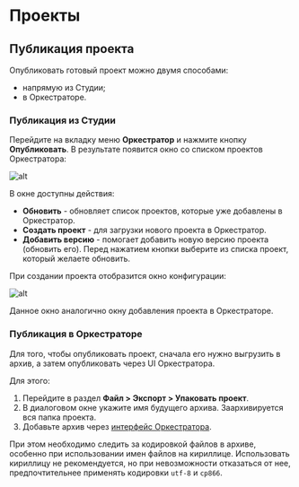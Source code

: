 # Проекты

## Публикация проекта

Опубликовать готовый проект можно двумя способами:
* напрямую из Студии;
* в Оркестраторе.

### Публикация из Студии

Перейдите на вкладку меню **Оркестратор** и нажмите кнопку **Опубликовать**. В результате появится окно со списком проектов Оркестратора:

![alt](../../resources/Projects_ListToPublishInOrch.png)

В окне доступны действия:

* **Обновить** - обновляет список проектов, которые уже добавлены в Оркестратор.
* **Создать проект** - для загрузки нового проекта в Оркестратор.
* **Добавить версию** - помогает добавить новую версию проекта (обновить его). Перед нажатием кнопки выберите из списка проект, который желаете обновить.

При создании проекта отобразится окно конфигурации:

![alt](../../resources/Projects_PublishProject.png)

Данное окно аналогично окну добавления проекта в Оркестраторе.


### Публикация в Оркестраторе

Для того, чтобы опубликовать проект, сначала его нужно выгрузить в архив, а затем опубликовать через UI Оркестратора.

Для этого:

1. Перейдите в раздел **Файл > Экспорт > Упаковать проект**.
2. В диалоговом окне укажите имя будущего архива. Заархивируется вся папка проекта.
3. Добавьте архив через [интерфейс Оркестратора](https://docs.primo-rpa.ru/ru/orchestrator-new/orchestrator-user/add-rpa-project).

При этом необходимо следить за кодировкой файлов в архиве, особенно при использовании имен файлов на кириллице. 
Использовать кириллицу не рекомендуется, но при невозможности отказаться от нее, предпочтительнее применять кодировки `utf-8` и `cp866`.  

